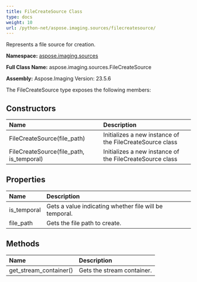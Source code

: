 ```yaml
---
title: FileCreateSource Class
type: docs
weight: 10
url: /python-net/aspose.imaging.sources/filecreatesource/
---
```


Represents a file source for creation.

**Namespace:** [aspose.imaging.sources](/imaging/python-net/aspose.imaging.sources/)

**Full Class Name:** aspose.imaging.sources.FileCreateSource

**Assembly:**  Aspose.Imaging Version: 23.5.6

The FileCreateSource type exposes the following members:
## **Constructors**
|**Name**|**Description**|
| :- | :- |
|FileCreateSource(file_path)|Initializes a new instance of the FileCreateSource class|
|FileCreateSource(file_path, is_temporal)|Initializes a new instance of the FileCreateSource class|
## **Properties**
|**Name**|**Description**|
| :- | :- |
|is_temporal|Gets a value indicating whether file will be temporal.|
|file_path|Gets the file path to create.|
## **Methods**
|**Name**|**Description**|
| :- | :- |
|get_stream_container()|Gets the stream container.|
